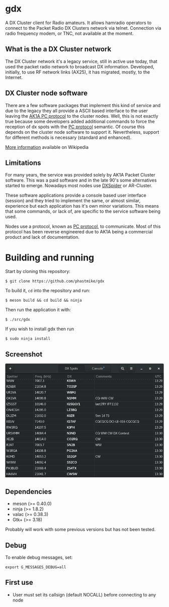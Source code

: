 # gdx

A DX Cluster client for Radio amateurs. It allows hamradio operators to connect to the Packet Radio DX Clusters network via telnet. Connection via radio frequency modem, or TNC, not available at the moment.

## What is the a DX Cluster network

The DX Cluster network it's a legacy service, still in active use today, that used the packet radio network to broadcast DX information. Developed, initially, to use RF network links (AX25), it has migrated, mostly, to the Internet.

## DX Cluster node software
There are a few software packages that implement this kind of service and due to the legacy they all provide a ASCII based interface to the user leaving the [AK1A PC protocol](http://www.dxcluster.org/tech/pcprot.html) to the cluster nodes. Well, this is not exactly true because some developers added additional commands to force the reception of dx spots with the [PC protocol](http://www.dxcluster.org/tech/pcprot.html) semantic. Of course this depends on the cluster node software to support it. Nevertheless, support for different methods is necessary (standard and enhanced).

[More information](https://en.wikipedia.org/wiki/DX_cluster) available on Wikipedia

## Limitations

For many years, the service was provided solely by AK1A Packet Cluster software. This was a paid software and in the late 90's some alternatives started to emerge. Nowadays most nodes use [DXSpider](http://www.dxcluster.org/main/) or AR-Cluster.

These software applications provide a console based user interface (session) and they tried to implement the same, or almost similar, experience but each application has it's own minor variations. This means that some commands, or lack of, are specific to the service software being used.

Nodes use a protocol, known as [PC protocol](http://www.dxcluster.org/tech/pcprot.html), to communicate. Most of this protocol has been reverse engineered due to AK1A being a commercial product and lack of documentation.

# Building and running

Start by cloning this repository:

	$ git clone https://github.com/phastmike/gdx

To build it, `cd` into the repository and run:

	$ meson build && cd build && ninja

Then run the application it with:

	$ ./src/gdx

If you wish to install gdx then run

	$ sudo ninja install

## Screenshot

![Screenshot](/data/screenshots/screenshot1dark.png "Screenshot")

## Dependencies

* meson (>= 0.40.0)
* ninja (>= 1.8.2)
* valac (>= 0.38.3)
* Gtk+ (>= 3.18)

Probably will work with some previous versions but has not been tested.

## Debug

To enable debug messages, set:

    export G_MESSAGES_DEBUG=all

## First use

* User must set its callsign (default NOCALL) before connecting to any node
